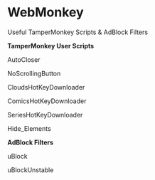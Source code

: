 # WebMonkey

Useful TamperMonkey Scripts & AdBlock Filters

**TamperMonkey User Scripts**

AutoCloser

NoScrollingButton



CloudsHotKeyDownloader

ComicsHotKeyDownloader

SeriesHotKeyDownloader



Hide_Elements




**AdBlock Filters**

uBlock

uBlockUnstable
